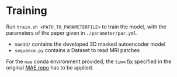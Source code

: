 # Training

Run `train.sh <PATH_TO_PARAMETERFILE>` to train the model, with
the parameters of the paper given in `./parameter/par.yml`.

*  `mae3d/` contains the developed 3D masked autoencoder model
*  `sequence.py` contains a Dataset to read MRI patches

For the `mae` conda environment provided, the `timm`
[fix](https://github.com/huggingface/pytorch-image-models/issues/420#issuecomment-776459842)
specified in the original
[MAE repo](https://github.com/facebookresearch/mae) has to be applied.
